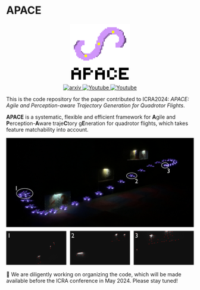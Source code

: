 # APACE
<div align="center">
    <img src="figures/APACE_white.png" alt="apace" height="160">
</div>
<div align="center">
<a href="https://arxiv.org/abs/2403.08365">
<img alt="arxiv" src="https://img.shields.io/badge/arXiv-2403.08365-004088.svg"/>
</a>
<a href="https://youtu.be/FIM3ta6p_d0">
<img alt="Youtube" src="https://img.shields.io/badge/:tv:-Youtube-red"/>
</a>
<a href="https://www.bilibili.com/video/BV1sC4y1Z7Ps">
<img alt="Youtube" src="https://img.shields.io/badge/:tv:-Bilibili-pink"/>
</a>
</div>

This is the code repository for the paper contributed to ICRA2024: *APACE: Agile and Perception-aware Trajectory Generation for Quadrotor Flights*.

**APACE** is a systematic, flexible and efficient framework for **A**gile and **P**erception-**A**ware traje**C**tory g**E**neration for quadrotor flights, which takes feature matchability into account.

<div align="center">
<img src="figures/real_world_combo_num.png" alt="cover" width="640"/>
</div>

:turtle: We are diligently working on organizing the code, which will be made available before the ICRA conference in May 2024. Please stay tuned!